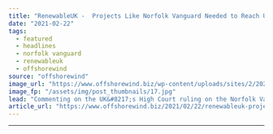 ```yaml
---
title: "RenewableUK -  Projects Like Norfolk Vanguard Needed to Reach UK’s Offshore Wind Target"
date: "2021-02-22"
tags: 
  - featured
  - headlines
  - norfolk vanguard
  - renewableuk
  - offshorewind
source: "offshorewind"
image_url: "https://www.offshorewind.biz/wp-content/uploads/sites/2/2021/02/Vattenfall_illustration.jpg"
image_fp: "/assets/img/post_thumbnails/17.jpg"
lead: "Commenting on the UK&#8217;s High Court ruling on the Norfolk Vanguard offshore wind project,"
article_url: "https://www.offshorewind.biz/2021/02/22/renewableuk-projects-like-norfolk-vanguard-needed-to-reach-uks-offshore-wind-target/"
---
```


---
